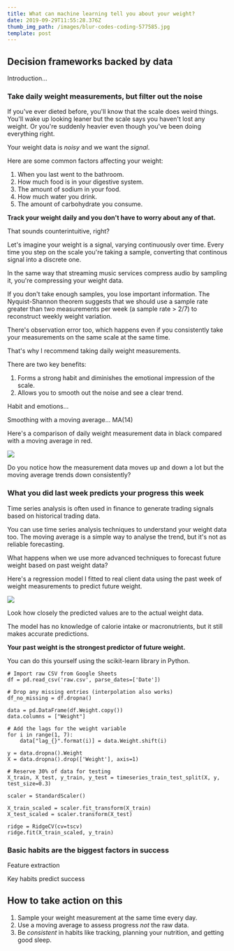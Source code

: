 ```yaml
---
title: What can machine learning tell you about your weight?
date: 2019-09-29T11:55:28.376Z
thumb_img_path: /images/blur-codes-coding-577585.jpg
template: post
---
```

## Decision frameworks backed by data

Introduction...



### Take daily weight measurements, but filter out the noise

If you've ever dieted before, you'll know that the scale does weird things. You'll wake up looking leaner but the scale says you haven't lost any weight. Or you're suddenly heavier even though you've been doing everything right.

Your weight data is _noisy_ and we want the _signal_.

Here are some common factors affecting your weight:

1. When you last went to the bathroom.
2. How much food is in your digestive system.
3. The amount of sodium in your food.
4. How much water you drink.
5. The amount of carbohydrate you consume.

**Track your weight daily and you don't have to worry about any of that.**

That sounds counterintuitive, right?

Let's imagine your weight is a signal, varying continuously over time. Every time you step on the scale you're taking a sample, converting that continous signal into a discrete one.

In the same way that streaming music services compress audio by sampling it, you're compressing your weight data.

If you don't take enough samples, you lose important information. The Nyquist-Shannon theorem suggests that we should use a sample rate greater than two measurements per week (a sample rate >  2/7) to reconstruct weekly weight variation.

There's observation error too, which happens even if you consistently take your measurements on the same scale at the same time.

That's why I recommend taking daily weight measurements.

There are two key benefits:

1. Forms a strong habit and diminishes the emotional impression of the scale.
2. Allows you to smooth out the noise and see a clear trend.

Habit and emotions...

Smoothing with a moving average... MA(14)

Here's a comparison of daily weight measurement data in black compared with a moving average in red.

![](/images/weight.png)

Do you notice how the measurement data moves up and down a lot but the moving average trends down consistently?

### What you did last week predicts your progress this week

Time series analysis is often used in finance to generate trading signals based on historical trading data.

You can use time series analysis techniques to understand your weight data too. The moving average is a simple way to analyse the trend, but it's not as reliable forecasting.

What happens when we use more advanced techniques to forecast future weight based on past weight data?

Here's a regression model I fitted to real client data using the past week of weight measurements to predict future weight.

![](/images/model.png)

Look how closely the predicted values are to the actual weight data.

The model has no knowledge of calorie intake or macronutrients, but it still makes accurate predictions.

**Your past weight is the strongest predictor of future weight.**

You can do this yourself using the scikit-learn library in Python.

```
# Import raw CSV from Google Sheets
df = pd.read_csv('raw.csv', parse_dates=['Date'])

# Drop any missing entries (interpolation also works)
df_no_missing = df.dropna()

data = pd.DataFrame(df.Weight.copy())
data.columns = ["Weight"]

# Add the lags for the weight variable
for i in range(1, 7):
    data["lag_{}".format(i)] = data.Weight.shift(i)

y = data.dropna().Weight
X = data.dropna().drop(['Weight'], axis=1)

# Reserve 30% of data for testing
X_train, X_test, y_train, y_test = timeseries_train_test_split(X, y, test_size=0.3)

scaler = StandardScaler()

X_train_scaled = scaler.fit_transform(X_train)
X_test_scaled = scaler.transform(X_test)

ridge = RidgeCV(cv=tscv)
ridge.fit(X_train_scaled, y_train)
```

### Basic habits are the biggest factors in success

Feature extraction

Key habits predict success

## How to take action on this

1. Sample your weight measurement at the same time every day.
2. Use a moving average to assess progress _not_ the raw data.
3. Be _consistent_ in habits like tracking, planning your nutrition, and getting good sleep.
